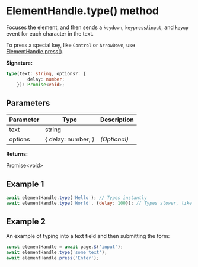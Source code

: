 # ElementHandle.type() method

Focuses the element, and then sends a `keydown`, `keypress`/`input`, and `keyup` event for each character in the text.

To press a special key, like `Control` or `ArrowDown`, use [ElementHandle.press()](./puppeteer.elementhandle.press.md).

**Signature:**

```typescript
type(text: string, options?: {
        delay: number;
    }): Promise<void>;
```

## Parameters

| Parameter | Type               | Description       |
| --------- | ------------------ | ----------------- |
| text      | string             |                   |
| options   | { delay: number; } | <i>(Optional)</i> |

**Returns:**

Promise&lt;void&gt;

## Example 1

```js
await elementHandle.type('Hello'); // Types instantly
await elementHandle.type('World', {delay: 100}); // Types slower, like a user
```

## Example 2

An example of typing into a text field and then submitting the form:

```js
const elementHandle = await page.$('input');
await elementHandle.type('some text');
await elementHandle.press('Enter');
```
